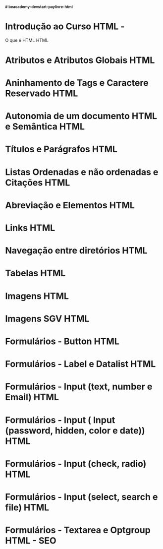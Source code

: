 <h1 style="font-size: 12px"># beacademy-devstart-paylivre-html</h1>

# Introdução ao Curso HTML - 
O que é HTML HTML <br>

# Atributos e Atributos Globais HTML <br>

# Aninhamento de Tags e Caractere Reservado HTML <br>

# Autonomia de um documento HTML e Semântica HTML <br>

# Títulos e Parágrafos HTML <br>

# Listas Ordenadas e não ordenadas e Citações HTML <br>

# Abreviação e Elementos HTML <br>

# Links HTML <br>
 
# Navegação entre diretórios HTML <br>
  
# Tabelas HTML <br>
  
# Imagens HTML <br>
  
# Imagens SGV HTML <br>

# Formulários - Button HTML <br>

# Formulários - Label e Datalist HTML <br>

# Formulários - Input (text, number e Email) HTML <br>

# Formulários - Input ( Input (password, hidden, color e date)) HTML <br>

# Formulários - Input (check, radio) HTML <br>

# Formulários - Input (select, search e file) HTML <br> 

# Formulários - Textarea e Optgroup HTML - SEO